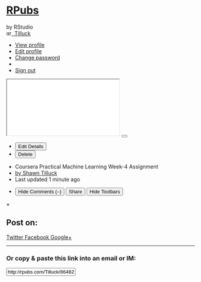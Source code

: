 
<!DOCTYPE html>
<html>
<head>
<meta content='IE=edge' http-equiv='X-UA-Compatible'>
<meta content='width=800' name='viewport'>
<title>RPubs - Coursera Practical Machine Learning Week-4 Assignment</title>
<meta name="csrf-param" content="authenticity_token" />
<meta name="csrf-token" content="x7clJH2v4U/DqGsCX1OnrtEsZRbUvf42Z9iq82qSPWtS6N1plASqNmHLaHjOOrZNEPUa3iBEWOxun0Ca5V3aaw==" />
<link rel="stylesheet" media="all" href="/assets/application-db3d8f9490de0f0058decd5613b51469ee8c3214db95ce7e0bd47355e96429eb.css" />
<link rel="stylesheet" media="all" href="/assets/pub/show-58702f9d9025877672e50953d29b220ea08ef2b5acac46cef96fb9182e555801.css" />
<script src="/assets/application-050918065a747f23455921e989643a0f9050e5da8573c9858fc4266f0ec88af2.js"></script>
<link rel="stylesheet" href="https://use.typekit.net/tzi3tjz.css">
<script>
  (function(i,s,o,g,r,a,m){i['GoogleAnalyticsObject']=r;i[r]=i[r]||function(){
  (i[r].q=i[r].q||[]).push(arguments)},i[r].l=1*new Date();a=s.createElement(o),
  m=s.getElementsByTagName(o)[0];a.async=1;a.src=g;m.parentNode.insertBefore(a,m)
  })(window,document,'script','https://www.google-analytics.com/analytics.js','ga');
  ga('create', 'UA-20375833-3', 'auto', {'allowLinker': true});
  ga('require', 'linker');
  ga('linker:autoLink', ['rstudio.com', 'rstudio.github.io', 'rviews.rstudio.com', 'community.rstudio.com', 'rpubs.rstudio.com', 'environments.rstudio.com', 'rstudio.org', 'dailies.rstudio.com', 'pages.rstudio.com', 'db.rstudio.com', 'solutions.rstudio.com', 'docs.rstudio.com', 'spark.rstudio.com', 'shiny.rstudio.com', 'education.rstudio.com', 'rstudio.cloud', 'shinyapps.io', 'teamadmin.rstudio.com', 'blog.rstudio.com', 'support.rstudio.com'] );
  ga('send', 'pageview');
</script>

</head>
<body class='show-pub show-toolbars'>
<div class='modal' id='login' style='display: none'>
<div class='modal-header'>
<h1>Sign In</h1>
</div>
<div class='modal-body'>
<div class='alert' id='login_message' style='display: none'></div>
<form action="/auth/login" accept-charset="UTF-8" method="post"><input name="utf8" type="hidden" value="&#x2713;" /><input type="hidden" name="authenticity_token" value="IoFpjnImuUV5TVv7eVLo17Au9GsE1Q5Y4TI4b8XDrvFPAZd2Eirtsrblxik7Zt26aLfYT4kfn61wuHD5WUtNaA==" />
<input name='return_url' type='hidden'>
<div class='fieldset'>
<div class='control-group'>
<label class='control-label' for='login_username'>Username or Email</label>
<div class='controls'>
<input class='input-xlarge' id='login_username' name='username' type='text'>
</div>
</div>
<div class='control-group'>
<label class='control-label' for='login_password'>Password</label>
<div class='controls'>
<input class='input-xlarge' id='login_password' name='password' type='password'>
</div>
</div>
<div class='control-group'>
<a href='/auth/passwordhelp' target='_blank'>Forgot your password?</a>
</div>
</div>
</form>


</div>
<div class='modal-footer'>
<button class='btn btn-primary' id='login-modal-submit'>Sign In</button>
<button class='btn' id='login-modal-cancel'>Cancel</button>
</div>
</div>
<div class='navbar-inner' id='pageheader'>
<div id='branding'>
<h1 id='logo'>
<a href='/'><span id='R'>R</span>Pubs
</a>
</h1>
<span id='tagline'>by RStudio</span>
</div>
<div id='identity'>
<div class='btn-group pull-right'>
<a class='btn btn-inverse btn-small dropdown-toggle' data-toggle='dropdown' href='#'>
<img src="https://secure.gravatar.com/avatar/630c5519691f8c19addab9b0611bc2e2?s=14" class="gravatar" alt="gravatar" style="width: 14px; height: 14px"/>
&nbsp;Tilluck
<span class='caret'></span>
</a>
<ul class='dropdown-menu'>
<li><a href="/Tilluck">View profile</a></li>
<li><a href="/profile/edit">Edit profile</a></li>
<li><a href="/profile/setpass">Change password</a></li>
<li class='divider'></li>
<li><a onclick="rpubs_logout(); return false;" href="#">Sign out</a></li>
</ul>
</div>
</div>
</div>
<div id='pagebody'>
<div id='payload'>
<iframe src='//rstudio-pubs-static.s3.amazonaws.com/864824_636bf6d3c58d444d9e728543885bb042.html'></iframe>
<button class='btn btn-tiny' id='btn-show-toolbars'>
<i class='icon-resize-small'></i>
</button>
</div>
<div class='navbar navbar-fixed-bottom' id='pagefooter'>
<div class='navbar-inner'>
<div class='container-fluid'>
<ul class='nav' id='pubmeta'>
<li>
<button class='btn btn-small btn-inverse' id='btn-edit'>
Edit Details
</button>
</li>
<li>
<form onSubmit="return confirm(&quot;This document will be permanently deleted!\n\nAre you sure?&quot;);" action="/Tilluck/864824/delete" accept-charset="UTF-8" method="post"><input name="utf8" type="hidden" value="&#x2713;" /><input type="hidden" name="authenticity_token" value="1Cmco4HNK4bvxhnW633zuQHt4DUPT5JBm+VlbbilhHV/sjRHlU8jiS0FZbqPYR4gTljZR7dijLZBIUaAWcyvjQ==" />
<button class='btn btn-small btn-inverse' id='btn-delete' style='transition-duration: 0s'>
Delete
</button>
</form>

</li>
<li id='pubtitle'>
<label>Coursera Practical Machine Learning Week-4 Assignment</label>
</li>
<li id='pubauthor'>
<a href="https://rpubs.com/Tilluck">by Shawn Tilluck</a>
</li>
<li id='pubtime'>
<label>
Last updated
<time datetime='2022-02-11T19:58:49+00:00'>1 minute ago</time>
</label>
</li>
</ul>
<ul class='nav pull-right'>
<li>
<button class='btn btn-small btn-success' id='btn-comments'>
<i class='icon-comment icon-white'></i>
<span id='comment-verb-hide'>
Hide
</span>
Comments
<span id='comment-count'>
(&ndash;)
</span>
</button>
<button class='btn btn-small btn-info' id='btn-share'>
<i class='icon-share icon-white'></i>
Share
</button>
<button class='btn btn-small btn-inverse' id='btn-hide-toolbars'>
Hide Toolbars
</button>
</li>
</ul>
</div>
</div>
</div>
<div class='modal hide' id='modal-share'>
<div class='modal-body'>
<btn class='close' data-dismiss='modal' type='button'>×</btn>
<h2 class='first'>Post on:</h2>
<p>
<a class='btn btn-primary btn-large' href='https://twitter.com/intent/tweet?original_referer=http%3A%2F%2Frpubs.com%2FTilluck%2F864824&amp;source=tweetbutton&amp;text=Coursera%20Practical%20Machine%20Learning%20Week-4%20Assignment&amp;url=http%3A%2F%2Frpubs.com%2FTilluck%2F864824' onclick='window.open(this.href, &#39;&#39;, &#39;menubar=no,toolbar=no,resizable=yes,scrollbars=yes,height=275,width=660&#39;);return false;'>
Twitter
</a>
<a class='btn btn-primary btn-large' href='https://www.facebook.com/sharer.php?u=http%3A%2F%2Frpubs.com%2FTilluck%2F864824&amp;t=Coursera%20Practical%20Machine%20Learning%20Week-4%20Assignment' onclick='window.open(this.href, &#39;&#39;, &#39;menubar=no,toolbar=no,resizable=yes,scrollbars=yes,height=350,width=660&#39;);return false;'>
Facebook
</a>
<a class='btn btn-primary btn-large' href='https://plus.google.com/share?url=http%3A%2F%2Frpubs.com%2FTilluck%2F864824' onclick='window.open(this.href, &#39;&#39;, &#39;menubar=no,toolbar=no,resizable=yes,scrollbars=yes,height=600,width=600&#39;);return false;'>
Google+
</a>
</p>
<hr>
<h3>Or copy &amp; paste this link into an email or IM:</h3>
<input onclick='this.select()' readonly='readonly' value='http://rpubs.com/Tilluck/864824'>
</div>
</div>
<script>
  $('#btn-edit').click(function() {
    location.href = "/Tilluck/864824/edit";
  });
  $('#btn-delete').mouseover(function() {
    $('#btn-delete').removeClass('btn-inverse').addClass('btn-danger');
  });
  $('#btn-delete').mouseout(function() {
    $('#btn-delete').addClass('btn-inverse').removeClass('btn-danger');
  });
  $('#btn-hide-toolbars').click(function() {
    $(document.body).addClass('hide-toolbars');
    $(document.body).removeClass('show-toolbars');
  });
  $('#btn-show-toolbars').click(function() {
    $(document.body).addClass('show-toolbars');
    $(document.body).removeClass('hide-toolbars');
  });
  $('#btn-share').click(function() {
    $('#modal-share').modal().css({
      'margin-left': function () {
        return -($(this).width() / 2);
      }
    });
  });
  $('#btn-comments').click(function() {
    $(document.body).toggleClass('show-comments');
  });
  setInterval(function() {
    // Poll for comment count. Barf.
    var text = $('#dsq-num-posts').text();
    if (text && /^\d+$/.test(text))
      $('#comment-count').text('(' + text + ')');
  }, 1000);
</script>
<div id='comment-wrapper'>
<div id='disqus_thread'>
<script>
  var disqus_config = function () {
      // The generated payload which authenticates users with Disqus
      this.page.remote_auth_s3 = 'eyJpZCI6InJwdWJzLTM3ODM3MSIsInVzZXJuYW1lIjoiVGlsbHVjayIsImVtYWlsIjoic2hhd250aWxsdWNrQGdtYWlsLmNvbSIsImF2YXRhciI6Imh0dHBzOi8vc2VjdXJlLmdyYXZhdGFyLmNvbS9hdmF0YXIvNjMwYzU1MTk2OTFmOGMxOWFkZGFiOWIwNjExYmMyZTI/cz02NCIsInVybCI6bnVsbH0= cf91904cca68086ca7bb469912bc6bb3bb07ee38 1644609565';
      this.page.author_s3 = 'eyJ1c2VybmFtZSI6InJwdWJzLTM3ODM3MSJ9 a1fe4cce0b95ca7babf359491f77db8035eb9fea 1644609565';
      this.page.api_key = '7NhtlDm2Hf3z44e8I6PRkOLIwe9o1U0rVepc4PMzqwnADLCB3JhMdX7ZUPbnl85p';
  };
</script>
<script>
  var disqus_shortname = 'rpubs'; // required: replace example with your forum shortname
  var disqus_identifier = 'pub-864824';
  var disqus_developer = 1;
  
  /* * * DON'T EDIT BELOW THIS LINE * * */
  (function() {
    var dsq = document.createElement('script'); dsq.type = 'text/javascript'; dsq.async = true;
    dsq.src = '//' + disqus_shortname + '.disqus.com/embed.js';
    (document.getElementsByTagName('head')[0] || document.getElementsByTagName('body')[0]).appendChild(dsq);
  })();
</script>
</div>
</div>

</div>
</body>
</html>
